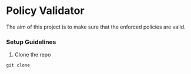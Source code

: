 
# Policy Validator

The aim of this project is to make sure that the enforced policies are valid.  

### Setup Guidelines

1. Clone the repo 
```
git clone 
```
